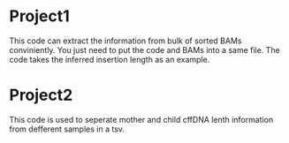 # Project1
This code can extract the information from bulk of sorted BAMs conviniently. 
You just need to put the code and BAMs into a same file.
The code takes the inferred insertion length as an example. 
# Project2
This code is used to seperate mother and child cffDNA lenth information from defferent samples in a tsv.
